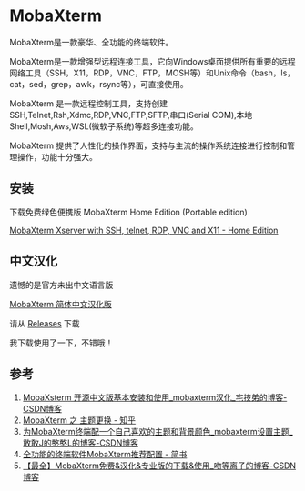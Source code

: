 # MobaXterm

MobaXterm是一款豪华、全功能的终端软件。

MobaXterm是一款增强型远程连接工具，它向Windows桌面提供所有重要的远程网络工具（SSH，X11，RDP，VNC，FTP，MOSH等）和Unix命令（bash，ls，cat，sed，grep，awk，rsync等），可直接使用。

MobaXterm 是一款远程控制工具，支持创建SSH,Telnet,Rsh,Xdmc,RDP,VNC,FTP,SFTP,串口(Serial COM),本地Shell,Mosh,Aws,WSL(微软子系统)等超多连接功能。

MobaXterm 提供了人性化的操作界面，支持与主流的操作系统连接进行控制和管理操作，功能十分强大。

## 安装

下载免费绿色便携版 MobaXterm Home Edition (Portable edition)

[MobaXterm Xserver with SSH, telnet, RDP, VNC and X11 - Home Edition](https://mobaxterm.mobatek.net/download-home-edition.html)

## 中文汉化

遗憾的是官方未出中文语言版

[MobaXterm 简体中文汉化版](https://github.com/RipplePiam/MobaXterm-Chinese-Simplified)

请从 [Releases](https://github.com/RipplePiam/MobaXterm-Chinese-Simplified/releases) 下载

我下载使用了一下，不错哦！

## 参考

1. [MobaXsterm 开源中文版基本安装和使用_mobaxterm汉化_宅技弟的博客-CSDN博客](https://blog.csdn.net/weixin_51623642/article/details/128834020)
2. [MobaXterm 之 主题更换 - 知乎](https://zhuanlan.zhihu.com/p/546080693)
3. [为MobaXterm终端配一个自己喜欢的主题和背景颜色_mobaxterm设置主题_敢敢J的憨憨L的博客-CSDN博客](https://blog.csdn.net/pfl_327/article/details/124552461)
4. [全功能的终端软件MobaXterm推荐配置 - 简书](https://www.jianshu.com/p/161b9be14494)
5. [【最全】MobaXterm免费&汉化&专业版的下载&使用_吻等离子的博客-CSDN博客](https://blog.csdn.net/qq_43445867/article/details/131835852)